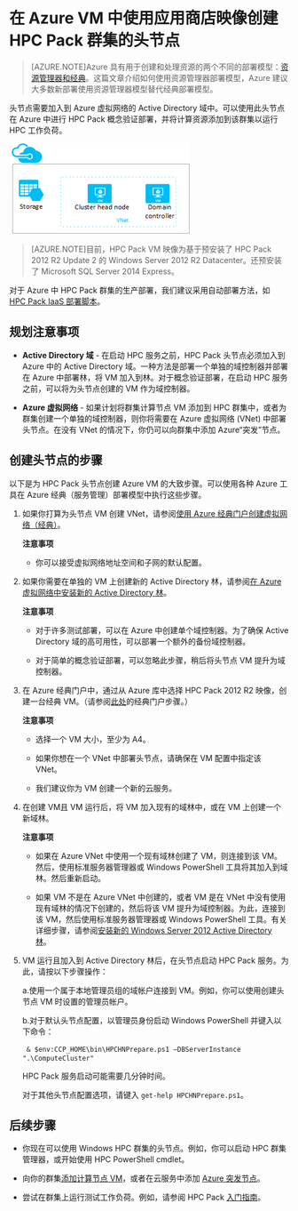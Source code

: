 <properties
 pageTitle="在Azure VM 中创建 HPC Pack 头节点 | Azure"
 description="了解如何使用 Azure 门户和经典部署模型在 Azure VM 中创建 Microsoft HPC Pack 头节点。"
 services="virtual-machines"
 documentationCenter=""
 authors="dlepow"
 manager="timlt"
 editor=""
 tags="azure-service-management,hpc-pack"/>
<tags
	ms.service="virtual-machines-windows"
	ms.date="02/04/2016"
	wacn.date="03/28/2016"/>

# 在 Azure VM 中使用应用商店映像创建 HPC Pack 群集的头节点

> [AZURE.NOTE]Azure 具有用于创建和处理资源的两个不同的部署模型：[资源管理器和经典](/documentation/articles/resource-manager-deployment-model)。这篇文章介绍如何使用资源管理器部署模型，Azure 建议大多数新部署使用资源管理器模型替代经典部署模型。

头节点需要加入到 Azure 虚拟网络的 Active Directory 域中。可以使用此头节点在 Azure 中进行 HPC Pack 概念验证部署，并将计算资源添加到该群集以运行 HPC 工作负荷。


![HPC Pack 头节点][headnode]

>[AZURE.NOTE]目前，HPC Pack VM 映像为基于预安装了 HPC Pack 2012 R2 Update 2 的 Windows Server 2012 R2 Datacenter。还预安装了 Microsoft SQL Server 2014 Express。


对于 Azure 中 HPC Pack 群集的生产部署，我们建议采用自动部署方法，如 [HPC Pack IaaS 部署脚本](/documentation/articles/virtual-machines-windows-classic-hpcpack-cluster-powershell-script)。

## 规划注意事项

* **Active Directory 域** - 在启动 HPC 服务之前，HPC Pack 头节点必须加入到 Azure 中的 Active Directory 域。一种方法是部署一个单独的域控制器并部署在 Azure 中部署林，将 VM 加入到林。对于概念验证部署，在启动 HPC 服务之前，可以将为头节点创建的 VM 作为域控制器。

* **Azure 虚拟网络** - 如果计划将群集计算节点 VM 添加到 HPC 群集中，或者为群集创建一个单独的域控制器，则你将需要在 Azure 虚拟网络 (VNet) 中部署头节点。在没有 VNet 的情况下，你仍可以向群集中添加 Azure“突发”节点。

## 创建头节点的步骤

以下是为 HPC Pack 头节点创建 Azure VM 的大致步骤。可以使用各种 Azure 工具在 Azure 经典（服务管理）部署模型中执行这些步骤。


1. 如果你打算为头节点 VM 创建 VNet，请参阅[使用 Azure 经典门户创建虚拟网络（经典）](/documentation/articles/virtual-networks-create-vnet-classic-portal)。

    **注意事项**

    * 你可以接受虚拟网络地址空间和子网的默认配置。

2. 如果你需要在单独的 VM 上创建新的 Active Directory 林，请参阅[在 Azure 虚拟网络中安装新的 Active Directory 林](/documentation/articles/active-directory-new-forest-virtual-machine)。

    **注意事项**

    * 对于许多测试部署，可以在 Azure 中创建单个域控制器。为了确保 Active Directory 域的高可用性，可以部署一个额外的备份域控制器。

    * 对于简单的概念验证部署，可以忽略此步骤，稍后将头节点 VM 提升为域控制器。

3. 在 Azure 经典门户中，通过从 Azure 库中选择 HPC Pack 2012 R2 映像，创建一台经典 VM。（请参阅[此处](/documentation/articles/virtual-machines-windows-classic-tutorial)的经典门户步骤。）

    **注意事项**

    * 选择一个 VM 大小，至少为 A4。

    * 如果你想在一个 VNet 中部署头节点，请确保在 VM 配置中指定该 VNet。

    * 我们建议你为 VM 创建一个新的云服务。

4. 在创建 VM且 VM 运行后，将 VM 加入现有的域林中，或在 VM 上创建一个新域林。

    **注意事项**

    * 如果在 Azure VNet 中使用一个现有域林创建了 VM，则连接到该 VM。然后，使用标准服务器管理器或 Windows PowerShell 工具将其加入到域林。然后重新启动。

    * 如果 VM 不是在 Azure VNet 中创建的，或者 VM 是在 VNet 中没有使用现有域林的情况下创建的，然后将该 VM 提升为域控制器。为此，连接到该 VM，然后使用标准服务器管理器或 Windows PowerShell 工具。有关详细步骤，请参阅[安装新的 Windows Server 2012 Active Directory 林](https://technet.microsoft.com/library/jj574166.aspx)。

5. VM 运行且加入到 Active Directory 林后，在头节点启动 HPC Pack 服务。为此，请按以下步骤操作：

    a.使用一个属于本地管理员组的域帐户连接到 VM。例如，你可以使用创建头节点 VM 时设置的管理员帐户。

    b.对于默认头节点配置，以管理员身份启动 Windows PowerShell 并键入以下命令：

	
	    & $env:CCP_HOME\bin\HPCHNPrepare.ps1 –DBServerInstance ".\ComputeCluster"
	    

    HPC Pack 服务启动可能需要几分钟时间。

    对于其他头节点配置选项，请键入 `get-help HPCHNPrepare.ps1`。


## 后续步骤

* 你现在可以使用 Windows HPC 群集的头节点。例如，你可以启动 HPC 群集管理器，或开始使用 HPC PowerShell cmdlet。

* 向你的群集[添加计算节点 VM](/documentation/articles/virtual-machines-windows-classic-hpcpack-cluster-node-manage)，或者在云服务中添加 [Azure 突发节点](/documentation/articles/virtual-machines-windows-classic-hpcpack-cluster-node-burst)。

* 尝试在群集上运行测试工作负荷。例如，请参阅 HPC Pack [入门指南](https://technet.microsoft.com/zh-cn/library/jj884144)。

<!--Image references-->
[headnode]: ./media/virtual-machines-windows-hpcpack-cluster-headnode/headnode.png

<!---HONumber=Mooncake_1207_2015-->